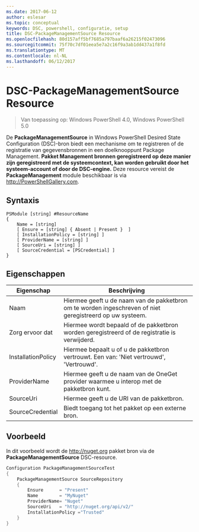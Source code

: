 ```yaml
---
ms.date: 2017-06-12
author: eslesar
ms.topic: conceptual
keywords: DSC, powershell, configuratie, setup
title: DSC-PackageManagementSource Resource
ms.openlocfilehash: 80d157aff5bf7685a797baaf6a26215f02473096
ms.sourcegitcommit: 75f70c7df01eea5e7a2c16f9a3ab1dd437a1f8fd
ms.translationtype: MT
ms.contentlocale: nl-NL
ms.lasthandoff: 06/12/2017
---
```

# <a name="dsc-packagemanagementsource-resource"></a>DSC-PackageManagementSource Resource

> Van toepassing op: Windows PowerShell 4.0, Windows PowerShell 5.0

De **PackageManagementSource** in Windows PowerShell Desired State Configuration (DSC)-bron biedt een mechanisme om te registreren of de registratie van gegevensbronnen in een doelknooppunt Package Management. **Pakket Management bronnen geregistreerd op deze manier zijn geregistreerd met de systeemcontext, kan worden gebruikt door het systeem-account of door de DSC-engine.** Deze resource vereist de **PackageManagement** module beschikbaar is via http://PowerShellGallery.com.

## <a name="syntax"></a>Syntaxis

```
PSModule [string] #ResourceName
{
    Name = [string]
    [ Ensure = [string] { Absent | Present }  ]
    [ InstallationPolicy = [string] ]
    [ ProviderName = [string] ]
    [ SourceUri = [string] ]
    [ SourceCredential = [PSCredential] ]
}
```

## <a name="properties"></a>Eigenschappen
|  Eigenschap  |  Beschrijving   | 
|---|---| 
| Naam| Hiermee geeft u de naam van de pakketbron om te worden ingeschreven of niet geregistreerd op uw systeem.| 
| Zorg ervoor dat| Hiermee wordt bepaald of de pakketbron worden geregistreerd of de registratie is verwijderd.| 
| InstallationPolicy| Hiermee bepaalt u of u de pakketbron vertrouwt. Een van: 'Niet vertrouwd', 'Vertrouwd'.| 
| ProviderName| Hiermee geeft u de naam van de OneGet provider waarmee u interop met de pakketbron kunt.| 
| SourceUri| Hiermee geeft u de URI van de pakketbron.| 
| SourceCredential| Biedt toegang tot het pakket op een externe bron.| 

## <a name="example"></a>Voorbeeld

In dit voorbeeld wordt de http://nuget.org pakket bron via de **PackageManagementSource** DSC-resource.

```powershell
Configuration PackageManagementSourceTest
{    
    PackageManagementSource SourceRepository
    {
        Ensure      = "Present" 
        Name        = "MyNuget" 
        ProviderName= "Nuget" 
        SourceUri   = "http://nuget.org/api/v2/"   
        InstallationPolicy ="Trusted" 
    }
}
```

